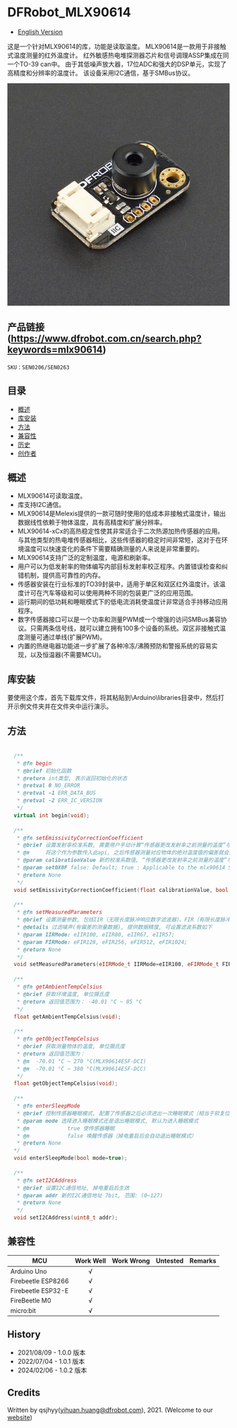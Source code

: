 # DFRobot_MLX90614
* [English Version](./README.md)

这是一个针对MLX90614的库，功能是读取温度。
MLX90614是一款用于非接触式温度测量的红外温度计。
红外敏感热电堆探测器芯片和信号调理ASSP集成在同一个TO-39 can中。
由于其低噪声放大器，17位ADC和强大的DSP单元，实现了高精度和分辨率的温度计。
该设备采用I2C通信，基于SMBus协议。

![产品实物图](./resources/images/mlx90614.png)


## 产品链接 (https://www.dfrobot.com.cn/search.php?keywords=mlx90614)
    SKU：SEN0206/SEN0263


## 目录

* [概述](#概述)
* [库安装](#库安装)
* [方法](#方法)
* [兼容性](#兼容性)
* [历史](#历史)
* [创作者](#创作者)


## 概述

* MLX90614可读取温度。
* 库支持I2C通信。
* MLX90614是Melexis提供的一款可随时使用的低成本非接触式温度计，输出数据线性依赖于物体温度，具有高精度和扩展分辨率。
* MLX90614-xCx的高热稳定性使其非常适合于二次热源加热传感器的应用。与其他类型的热电堆传感器相比，这些传感器的稳定时间非常短，这对于在环境温度可以快速变化的条件下需要精确测量的人来说是非常重要的。
* MLX90614支持广泛的定制温度，电源和刷新率。
* 用户可以为低发射率的物体编写内部目标发射率校正程序。内置错误检查和纠错机制，提供高可靠性的内存。
* 传感器安装在行业标准的TO39封装中，适用于单区和双区红外温度计。该温度计可在汽车等级和可以使用两种不同的包装更广泛的应用范围。
* 运行期间的低功耗和睡眠模式下的低电流消耗使温度计非常适合手持移动应用程序。
* 数字传感器接口可以是一个功率和测量PWM或一个增强的访问SMBus兼容协议。只需两条信号线，就可以建立拥有100多个设备的系统。双区非接触式温度测量可通过单线(扩展PWM)。
* 内置的热继电器功能进一步扩展了各种冷冻/沸腾预防和警报系统的容易实现，以及恒温器(不需要MCU)。


## 库安装

要使用这个库，首先下载库文件，将其粘贴到\Arduino\libraries目录中，然后打开示例文件夹并在文件夹中运行演示。


## 方法

```C++

  /**
   * @fn begin
   * @brief 初始化函数
   * @return int类型, 表示返回初始化的状态
   * @retval 0 NO_ERROR
   * @retval -1 ERR_DATA_BUS
   * @retval -2 ERR_IC_VERSION
   */
  virtual int begin(void);

  /**
   * @fn setEmissivityCorrectionCoefficient
   * @brief 设置发射率校准系数, 需要用户手动计算“传感器更改发射率之前测量的温度”与“物体真实温度”的比值, 
   * @n     将这个作为参数传入此api, 之后传感器测量对应物体的绝对温度值的偏差就会降低
   * @param calibrationValue 新的校准系数值, “传感器更改发射率之前测量的温度”与“物体真实温度”的比值, 范围: [0.1, 1.0]
   * @param set0X0F false: Default; true : Applicable to the mlx90614 Series c
   * @return None
   */
  void setEmissivityCorrectionCoefficient(float calibrationValue, bool set0X0F = false);

  /**
   * @fn setMeasuredParameters
   * @brief 设置测量参数, 包括IIR（无限长度脉冲响应数字滤波器）、FIR（有限长度脉冲响应数字滤波器）
   * @details 过滤噪声(有偏差的测量数据), 提供数据精度, 可设置滤波系数如下
   * @param IIRMode: eIIR100, eIIR80, eIIR67, eIIR57;
   * @param FIRMode: eFIR128, eFIR256, eFIR512, eFIR1024;
   * @return None
   */
  void setMeasuredParameters(eIIRMode_t IIRMode=eIIR100, eFIRMode_t FIRMode=eFIR1024);

  /**
   * @fn getAmbientTempCelsius
   * @brief 获取环境温度, 单位摄氏度
   * @return 返回值范围为： -40.01 °C ~ 85 °C
   */
  float getAmbientTempCelsius(void);

  /**
   * @fn getObjectTempCelsius
   * @brief 获取测量物体的温度, 单位摄氏度
   * @return 返回值范围为： 
   * @n  -70.01 °C ~ 270 °C(MLX90614ESF-DCI)
   * @n  -70.01 °C ~ 380 °C(MLX90614ESF-DCC)
   */
  float getObjectTempCelsius(void);

  /**
   * @fn enterSleepMode
   * @brief 控制传感器睡眠模式, 配置了传感器之后必须进出一次睡眠模式（相当于软复位）, 才能保证之后测量数据读取正常
   * @param mode 选择进入睡眠模式还是退出睡眠模式, 默认为进入睡眠模式
   * @n            true 使传感器睡眠
   * @n            false 唤醒传感器（掉电重启后会自动退出睡眠模式）
   * @return None
  */
  void enterSleepMode(bool mode=true);

  /**
   * @fn setI2CAddress
   * @brief 设置I2C通信地址, 掉电重启后生效
   * @param addr 新的I2C通信地址 7bit, 范围: (0~127)
   * @return None
   */
  void setI2CAddress(uint8_t addr);

```


## 兼容性

MCU                | Work Well    | Work Wrong   | Untested    | Remarks
------------------ | :----------: | :----------: | :---------: | -----
Arduino Uno        |      √       |              |             | 
Firebeetle ESP8266 |      √       |              |             | 
Firebeetle ESP32-E |      √       |              |             | 
FireBeetle M0      |      √       |              |             | 
micro:bit          |      √       |              |             | 


## History

- 2021/08/09 - 1.0.0 版本
- 2022/07/04 - 1.0.1 版本
- 2024/02/06 - 1.0.2 版本


## Credits

Written by qsjhyy(yihuan.huang@dfrobot.com), 2021. (Welcome to our [website](https://www.dfrobot.com/))

